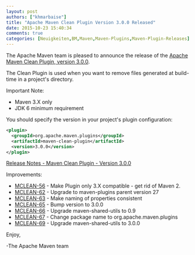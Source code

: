 ```yaml
---
layout: post
authors: ["khmarbaise"]
title: "Apache Maven Clean Plugin Version 3.0.0 Released"
date: 2015-10-23 15:40:34
comments: true
categories: [Neuigkeiten,BM,Maven,Maven-Plugins,Maven-Plugin-Releases]
---
```

The Apache Maven team is pleased to announce the release of the 
[Apache Maven Clean Plugin, version 3.0.0](https://maven.apache.org/plugins/maven-clean-plugin/).

The Clean Plugin is used when you want to remove files generated at build-time
in a project's directory.

Important Note:

 * Maven 3.X only
 * JDK 6 minimum requirement

You should specify the version in your project's plugin configuration:

```xml
<plugin>
  <groupId>org.apache.maven.plugins</groupId>
  <artifactId>maven-clean-plugin</artifactId>
  <version>3.0.0</version>
</plugin>
```

<!-- more -->

[Release Notes - Maven Clean Plugin - Version 3.0.0](http://jira.codehaus.org/secure/ReleaseNote.jspa?projectId=11128&version=20685)

Improvements:

 * [MCLEAN-56](https://issues.apache.org/jira/browse/MCLEAN-56) -  Make Plugin only 3.X compatible - get rid of Maven 2.
 * [MCLEAN-62](https://issues.apache.org/jira/browse/MCLEAN-62) -  Upgrade to maven-plugins parent version 27
 * [MCLEAN-63](https://issues.apache.org/jira/browse/MCLEAN-63) -  Make naming of properties consistent
 * [MCLEAN-65](https://issues.apache.org/jira/browse/MCLEAN-65) -  Bump version to 3.0.0
 * [MCLEAN-66](https://issues.apache.org/jira/browse/MCLEAN-66) -  Upgrade maven-shared-utils to 0.9
 * [MCLEAN-67](https://issues.apache.org/jira/browse/MCLEAN-67) -  Change package name to org.apache.maven.plugins
 * [MCLEAN-69](https://issues.apache.org/jira/browse/MCLEAN-69) -  Upgrade maven-shared-utils to 3.0.0


Enjoy,

-The Apache Maven team
